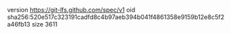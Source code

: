 version https://git-lfs.github.com/spec/v1
oid sha256:520e517c323191cadfd8c4b97aeb394b041f4861358e9159b12e8c5f2a46fb13
size 3611

